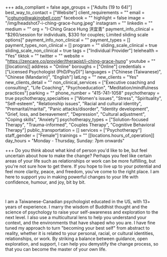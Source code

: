 +++
ada_compliant = false
age_groups = ["Adults (19 to 64)"]
best_way_to_contact = ["Website"]
client_requirements = ""
email = "icghung@wakingbell.com"
facebook = ""
highlight = false
image = "/img/headshot7-i-ching-grace-hung.jpeg"
instagram = ""
linkedin = ""
medium = ""
org = "I-Ching Grace Hung 洪宜青"
payment_info_clinical = "$260/session for individuals, $330 for couples; Limited sliding scale options]"
payment_info_non_clinical = ""
payment_types = []
payment_types_non_clinical = []
program = ""
sliding_scale_clinical = true
sliding_scale_non_clinical = true
tags = ["Individual Provider"]
telehealth = "Yes"
tiktok = ""
twitter = ""
website = "https://zencare.co/provider/therapist/i-ching-grace-hung"
youtube = ""
[[locations]]
address = "Online"
boroughs = ["Online"]
credentials = ["Licensed Psychologist (PhD/PsyD)"]
languages = ["Chinese (Taiwanese)", "Chinese (Mandarin)", "English"]
latLng = ""
new_clients = "Yes"
new_clients_detail = ""
non_clinical_services = ["Executive coaching and consulting", "Life Coaching", "Psychoeducation", "Meditation/mindfulness practices"]
parking = ""
phone_number = "415-741-1058"
psychotherapy = true
psychotherapy_specialties = ["Women's issues", "Stress", "Spirituality", "Self-esteem", "Relationship issues", "Racial and cultural identity", "Premarital/marital", "Panic attacks/disorder", "Identity development", "Grief, loss, and bereavement", "Depression", "Cultural adjustment", "Coping skills", "Anxiety"]
psychotherapy_types = ["Solution-focused Therapy", "Trauma-informed", "Couples Therapy", "Cognitive Behavioral Therapy"]
public_transportation = []
services = ["Psychotherapy"]
staff_gender = ["Female"]
trainings = ""
[[locations.hours_of_operation]]
day_hours = "Monday - Thursday, Sunday: 7pm onwards"

+++
Do you think about what kind of person you'd like to be, but feel uncertain about how to make the change? Perhaps you feel like certain areas of your life such as relationships or work can be more fulfilling, but you're not sure how to get there. If you hope to live up to your potential and feel more clarity, peace, and freedom, you've come to the right place. I am here to support you in making powerful changes to your life with confidence, humour, and joy, bit by bit. 

<br>

I am a Taiwanese-Canadian psychologist educated in the US, with 13+ years of experience. I marry the wisdom of Buddhist thought and the science of psychology to raise your self-awareness and exploration to the next level. I also use a multicultural lens to help you understand your context, and the environments that have shaped who you are. I have fine tuned my approach to turn "becoming your best self" from abstract to reality, whether it is related to your personal, racial, or cultural identities, relationships, or work. By striking a balance between guidance, open exploration, and support, I can help you demystify the change process, so that you can become the master of your own life.